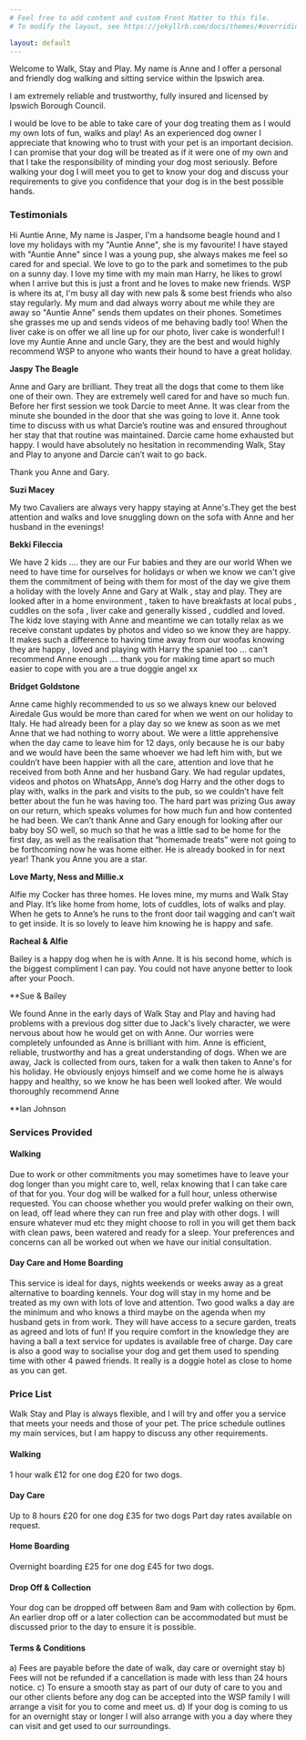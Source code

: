 ```yaml
---
# Feel free to add content and custom Front Matter to this file.
# To modify the layout, see https://jekyllrb.com/docs/themes/#overriding-theme-defaults

layout: default
---
```


Welcome to Walk, Stay and Play. My name is Anne and  I offer a personal and friendly dog walking and sitting service within the Ipswich area.

I am extremely reliable and trustworthy, fully insured and licensed by Ipswich Borough Council.

I would be love to be able to take care of your dog treating them as I would my own lots of fun, walks and play!
As an experienced dog owner I appreciate that knowing who to trust with your pet is an important decision. I can promise that your dog will be treated as if it were one of my own and that I take the responsibility of minding your dog most seriously.
Before walking your dog I will meet you to get to know your dog and discuss your requirements to give you confidence that your dog is in the best possible hands.

### Testimonials

Hi Auntie Anne,
My name is Jasper, I'm a handsome beagle hound and I love my holidays with my "Auntie Anne", she is my favourite! I have stayed with "Auntie Anne" since I was a young pup, she always makes me feel so cared for and special. We love to go to the park and sometimes to the pub on a sunny day. I love my time with my main man Harry, he likes to growl when I arrive but this is just a front and he loves to make new friends. WSP is where its at, I'm busy all day with new pals & some best friends who also stay regularly. My mum and dad always worry about me while they are away so "Auntie Anne" sends them updates on their phones. Sometimes she grasses me up and sends videos of me behaving badly too! When the liver cake is on offer we all line up for our photo, liver cake is wonderful!
I love my Auntie Anne and uncle Gary, they are the best and would highly recommend WSP to anyone who wants their hound to have a great holiday.

**Jaspy The Beagle**

Anne and Gary are brilliant. They treat all the dogs that come to them like one of their own. They are extremely well cared for and have so much fun.
Before her first session we took Darcie to meet Anne. It was clear from the minute she bounded in the door that she was going to love it. Anne took time to discuss with us what Darcie’s routine was and ensured throughout her stay that that routine was maintained.
Darcie came home exhausted but happy.
I would have absolutely no hesitation in recommending Walk, Stay and Play to anyone and Darcie can’t wait to go back.

Thank you Anne and Gary.

**Suzi Macey**

My two Cavaliers are always very happy staying at Anne's.They get the best attention and walks and love snuggling down on the sofa with Anne and her husband in the evenings!

**Bekki Fileccia**

We have 2 kids .... they are our Fur babies and they are our world
When we need to have time for ourselves for holidays or when we know we can't give them the commitment of being with them for most of the day we give them a holiday with the lovely Anne and Gary at Walk , stay and play. They are looked after in a home environment , taken to have breakfasts at local pubs , cuddles on the sofa , liver cake and generally kissed , cuddled and loved. The kidz love staying with Anne and meantime we can totally relax as we receive constant updates by photos and video so we know they are happy.
It makes such a difference to having time away from our woofas knowing they are happy , loved and playing with Harry the spaniel too ... can't recommend Anne enough .... thank you for making time apart so much easier to cope with you are a true doggie angel xx

**Bridget Goldstone**

Anne came highly recommended to us so we always knew our beloved Airedale Gus would be more than cared for when we went on our holiday to Italy.
He had already been for a play day so we knew as soon as we met Anne that we had nothing to worry about.
We were a little apprehensive when the day came to leave him for 12 days, only because he is our baby and we would have been the same whoever we had left him with, but we couldn’t have been happier with all the care, attention and love that he received from both Anne and her husband Gary.
We had regular updates, videos and photos on WhatsApp, Anne’s dog Harry and the other dogs to play with, walks in the park and visits to the pub, so we couldn’t have felt better about the fun he was having too.
The hard part was prizing Gus away on our return, which speaks volumes for how much fun and how contented he had been.
We can’t thank Anne and Gary enough for looking after our baby boy SO well, so much so that he was a little sad to be home for the first day, as well as the realisation that “homemade treats” were not going to be forthcoming now he was home either.
He is already booked in for next year!
Thank you Anne you are a star.

**Love Marty, Ness and Millie.x**

Alfie my Cocker has three homes. He loves mine, my mums and Walk Stay and Play. It’s like home from home, lots of cuddles, lots of walks and play. When he gets to Anne’s he runs to the front door tail wagging and can’t wait to get inside. It is so lovely to leave him knowing he is happy and safe.

**Racheal & Alfie**

Bailey is a happy dog when he is with Anne. It is his second home, which is the biggest compliment l can pay. You could not have anyone better to look after your Pooch.

**Sue & Bailey
 
We found Anne in the early days of Walk Stay and Play and having had problems with a previous dog sitter due to Jack's lively character, we were nervous about how he would get on with Anne.
Our worries were completely unfounded as Anne is brilliant with him.
Anne is efficient, reliable, trustworthy and has a great understanding of dogs. When we are away, Jack is collected from ours, taken for a walk then taken to Anne's for his holiday.
He obviously enjoys himself and we come home he is always happy and healthy, so we know he has been well looked after.
We would thoroughly recommend Anne

**Ian Johnson

### Services Provided

#### Walking
Due to work or other commitments you may sometimes have to leave your dog longer than you might care to, well, relax knowing that l can take care of that for you.
Your dog will be walked for a full hour, unless otherwise requested. You can choose whether you would prefer walking on their own, on lead, off lead where they can run free and play with other dogs.
I will ensure whatever mud etc they might choose to roll in you will get them back with clean paws, been watered and ready for a sleep.
Your preferences and concerns can all be worked out when we have our initial consultation.

#### Day Care and Home Boarding
This service is ideal for days, nights weekends or weeks away as a great alternative to boarding kennels.
Your dog will stay in my home and be treated as my own with lots of love and attention.
Two good walks a day are the minimum and who knows a third maybe on the agenda when my husband gets in from work.
They will have access to a secure garden, treats as agreed and lots of fun! If you require comfort in the knowledge they are having a ball a text service for updates is available free of charge. Day care is also a good way to socialise your dog and get them used to spending time with other 4 pawed friends. It really is a doggie hotel as close to home as you can get.

### Price List
Walk Stay and Play is always flexible, and I will try and offer you a service that meets your needs and those of your pet.
The price schedule outlines my main services, but l am happy to discuss any other requirements.

#### Walking
1 hour walk
£12 for one dog
£20 for two dogs.

#### Day Care
Up to 8 hours
£20 for one dog
£35 for two dogs
Part day rates available on request.

#### Home Boarding
Overnight boarding
£25 for one dog
£45 for two dogs.

#### Drop Off & Collection
Your dog can be dropped off between 8am and 9am with collection by 6pm.
An earlier drop off or a later collection can be accommodated but must be discussed prior to the day to ensure it is possible.

#### Terms & Conditions
a) Fees are payable before the date of walk, day care or overnight stay
b) Fees will not be refunded if a cancellation is made with less than 24 hours notice.
c) To ensure a smooth stay as part of our duty of care to you and our other clients before any dog can be accepted into the WSP family l will arrange a visit for you to come and meet us.
d) If your dog is coming to us for an overnight stay or longer l will also arrange with you a day where they can visit and get used to our surroundings.
